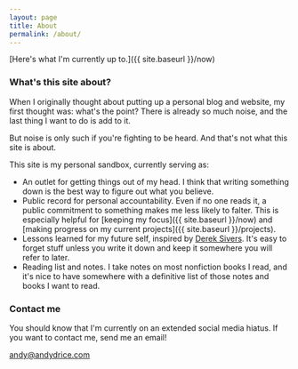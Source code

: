 ```yaml
---
layout: page
title: About
permalink: /about/
---
```


[Here's what I'm currently up to.]({{ site.baseurl }}/now)


### What's this site about?
When I originally thought about putting up a personal blog and website, my first thought was: what's the point? There is already so much noise, and the last thing I want to do is add to it.

But noise is only such if you're fighting to be heard. And that's not what this site is about.

This site is my personal sandbox, currently serving as:

  * An outlet for getting things out of my head. I think that writing something down is the best way to figure out what you believe.
  * Public record for personal accountability. Even if no one reads it, a public commitment to something makes me less likely to falter. This is especially helpful for [keeping my focus]({{ site.baseurl }}/now) and [making progress on my current projects]({{ site.baseurl }}/projects).
  * Lessons learned for my future self, inspired by [Derek Sivers](https://sivers.org/2do). It's easy to forget stuff unless you write it down and keep it somewhere you will refer to later.
  * Reading list and notes. I take notes on most nonfiction books I read, and it's nice to have somewhere with a definitive list of those notes and books I want to read.



### Contact me

You should know that I'm currently on an extended social media hiatus. If you want to contact me, send me an email!

[andy@andydrice.com](mailto:andy@andydrice.com)
